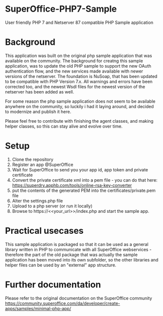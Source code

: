 # SuperOffice-PHP7-Sample
User friendly PHP 7 and Netserver 87 compatible PHP Sample application

# Background
This application was built on the original php sample application that was available on the community. 
The background for creatng this sample application, was to update the old PHP sample to support the new OAuth authentication flow, and the new services made available with newer versions of the netserver. The foundation is NuSoap, that has been updated to be compatible with PHP Version 7.x. All warnings and errors have been corrected too, and the newest Wsdl files for the newest version of the netserver has been added as well.

For some reason the php sample application does not seem to be available anywhere on the community, so luckily i had it laying around, and decided to modernize and publish it here.

Please feel free to contribute with finishing the agent classes, and making helper classes, so this can stay alive and evolve over time.

# Setup
1. Clone the repository
2. Register an app @SuperOffice
3. Wait for SuperOffice to send you your app id, app token and private certificate
4. Convert the private certificate xml into a pem file - you can do that here: https://superdry.apphb.com/tools/online-rsa-key-converter
5. put the contents of the generated PEM into the certificates/private.pem file
6. Alter the settings.php file
7. Upload to a php server (or run it locally)
8. Browse to https://<<your_url>>/index.php and start the sample app.

# Practical usecases
This sample application is packaged so that it can be used as a general library written in PHP to communicate with all SuperOffice webservices - therefore the part of the old package that was actually the sample application has been moved into its own subfolder, so the other libraries and helper files can be used by an "external" app structure. 

# Further documentation
Please refer to the original documentation on the SuperOffice community
https://community.superoffice.com/da/developer/create-apps/samples/minimal-php-app/

